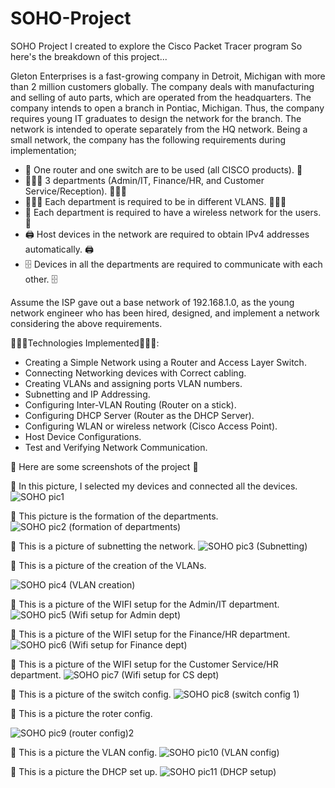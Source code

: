 # SOHO-Project
SOHO Project I created to explore the Cisco Packet Tracer program
So here's the breakdown of this project...

Gleton Enterprises is a fast-growing company in Detroit, Michigan with more than 2 million customers globally. The company deals with manufacturing and selling of auto parts, which are operated from the headquarters. The company intends to open a branch in Pontiac, Michigan. Thus, the company requires young IT graduates to design the network for the branch. The network is intended to operate separately from the HQ network. Being a small network, the company has the following requirements during implementation; 
 

- 🛜 One router and one switch are to be used (all CISCO products). 🛜
- 👩🏽‍💻 3 departments (Admin/IT, Finance/HR, and Customer Service/Reception). 👩🏽‍💻
- 🧑🏾‍💼 Each department is required to be in different VLANS. 🧑🏾‍💼
- 👔 Each department is required to have a wireless network for the users. 👔
- 🖨️ Host devices in the network are required to obtain IPv4 addresses automatically. 🖨️
- 🗄️ Devices in all the departments are required to communicate with each other. 🗄️

Assume the ISP gave out a base network of 192.168.1.0, as the young network engineer who has been hired, designed, and implement a network considering the above requirements. 
 

👨🏽‍💻Technologies Implemented👨🏽‍💻: 

- Creating a Simple Network using a Router and Access Layer Switch. 
- Connecting Networking devices with Correct cabling. 
- Creating VLANs and assigning ports VLAN numbers. 
- Subnetting and IP Addressing. 
- Configuring Inter-VLAN Routing (Router on a stick). 
- Configuring DHCP Server (Router as the DHCP Server). 
- Configuring WLAN or wireless network (Cisco Access Point). 
- Host Device Configurations. 
- Test and Verifying Network Communication. 

📸 Here are some screenshots of the project 📸

📸 In this picture, I selected my devices and connected all the devices.
![SOHO pic1](https://github.com/bgleton1031/SOHO-Project/assets/24783681/ed52f1ab-bc8e-4a32-8dca-a22c4bf8b27b)



📸 This picture is the formation of the departments.
![SOHO pic2 (formation of departments)](https://github.com/bgleton1031/SOHO-Project/assets/24783681/b212820c-57f6-4a6d-9ca3-bb2f457afee1)



📸 This is a picture of subnetting the network.
![SOHO pic3 (Subnetting)](https://github.com/bgleton1031/SOHO-Project/assets/24783681/9d57fd65-48da-4fbb-8b83-de1ecc8a072d)



📸 This is a picture of the creation of the VLANs.

![SOHO pic4 (VLAN creation)](https://github.com/bgleton1031/SOHO-Project/assets/24783681/0880269c-be43-45ee-a7f5-2beb4e8bde49)



📸 This is a picture of the WIFI setup for the Admin/IT department.
![SOHO pic5 (Wifi setup for Admin dept)](https://github.com/bgleton1031/SOHO-Project/assets/24783681/c0d5e778-b2fc-40fa-ad85-f3add8b9785e)



📸 This is a picture of the WIFI setup for the Finance/HR department.
![SOHO pic6 (Wifi setup for Finance dept)](https://github.com/bgleton1031/SOHO-Project/assets/24783681/339c13ba-019d-4481-a650-4b54a14ca941)



📸 This is a picture of the WIFI setup for the Customer Service/HR department.
![SOHO pic7 (Wifi setup for CS dept)](https://github.com/bgleton1031/SOHO-Project/assets/24783681/b904c8d0-53b0-47ca-ba15-4bef8685ad4b)



📸 This is a picture of the switch config.
![SOHO pic8 (switch config 1)](https://github.com/bgleton1031/SOHO-Project/assets/24783681/83ddfb38-84e2-4c72-8805-7e9f993f8977)



📸 This is a picture the roter config.


![SOHO pic9 (router config)2](https://github.com/bgleton1031/SOHO-Project/assets/24783681/ac2ea61a-7b0d-4245-acfd-33a99c68d9cc)


📸 This is a picture the VLAN config.
![SOHO pic10 (VLAN config)](https://github.com/bgleton1031/SOHO-Project/assets/24783681/2c19ec46-cbcf-4213-90bb-1d3a06990e57)



📸 This is a picture the DHCP set up.
![SOHO pic11 (DHCP setup)](https://github.com/bgleton1031/SOHO-Project/assets/24783681/e0726161-cc85-418d-99a4-585ea23c99ed)
